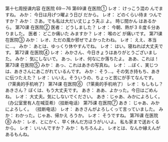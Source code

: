 第十七周授课内容 在医院 69－76 第69课 在医院①
レオ： けっこう混の
んでますね。 みか： 今日は月げつ曜よう日び
だから。 レオ： どのくらい待ま
つんですか？ みか： さあ。でも私は大だい丈じょう夫ぶ
よ。 時じ間かん
はあるから。 第70课 在医院②
医者： どうしました？
レオ： 今朝、熱が３８度６分ありました。
医者： どこか痛いた
みますか？ レオ： 喉のど
が痛いです。 第71课 在医院③
みか： レオ、ただの風か邪ぜでよかったわね。
レオ： ええ、本当に...。
みか： あとは、ゆっくり休やすんでね。
レオ： はい。寝ねれば大丈夫です。
第72课 在医院④
レオ： みかさん、今日きょうはありがとうございました。 みか： 気にしないで。
あっ、レオ、何なにか落ちたよ。
ああ、これは！
第73课 在医院⑤
みか： あっ、これはあきの写真ね。
レオ： ...ぼく、実じつは、あきさんにあこがれているんです。
みか： そう...。その気き持もち、あきに伝つたえた？
レオ： いいえ。そういうの、ちょっと苦にが手てなんです。
（?莱奥的手机响了）
第74课 在医院⑥
（?莱奥的手机响了）
レオ： もしもし？あきさん？
ぼくは、もう大丈夫です。
あき： ああ、よかった。今日はごめんね。
レオ： 大丈夫。気にしないでください。
あき：じゃあ、みかによろしく。（办公室里有人在喊亚希）（挂断电话） 第75课 在医院⑦
あき： じゃあ、みかによろしく。 （挂断电话）
レオ： あきさんがよろしくって言っていました。
みか： わかった。じゃあ、帰かえ
ろうか。
レオ： そうですね。
第76课 在医院⑧ みか： レオ、とにかく、早く休んだ方ほうがいいよ。
私も家まで送おくるから。
レオ： いいんですか？
みか： もちろんよ。
レオとは、なんか縁えんがあるもんね。
